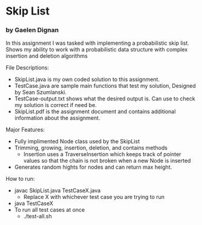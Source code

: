 # Skip List
### by Gaelen Dignan

In this assignment I was tasked with implementing a probabilistic skip list. Shows my ability to work with a probabilistic data structure with complex insertion and deletion algorithms

File Descriptions:
- SkipList.java is my own coded solution to this assignment.
- TestCase.java are sample main functions that test my solution, Designed by Sean Szumlanski.
- TestCase-output.txt shows what the desired output is. Can use to check my solution is correct if need be.
- SkipList.pdf is the assignment document and contains additional information about the assignment.

Major Features:
- Fully implimented Node class used by the SkipList
- Trimming, growing, insertion, deletion, and contains methods
    - Insertion uses a TraverseInsertion which keeps track of pointer values so that the chain is not broken when a new Node is inserted
- Generates random hights for nodes and can return max height.

How to run:
- javac SkipList.java TestCaseX.java
    - Replace X with whichever test case you are trying to run
- java TestCaseX
- To run all test cases at once
    - ./test-all.sh